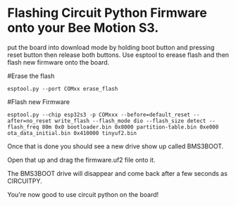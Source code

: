 # Flashing Circuit Python Firmware onto your Bee Motion S3.

put the board into download mode by holding boot button and pressing reset button then release both buttons. 
Use esptool to erease flash and then flash new firmware onto the board.

#Erase the flash
````
esptool.py --port COMxx erase_flash
````
#Flash new Firmware
````
esptool.py --chip esp32s3 -p COMxxx --before=default_reset --after=no_reset write_flash --flash_mode dio --flash_size detect --flash_freq 80m 0x0 bootloader.bin 0x8000 partition-table.bin 0xe000 ota_data_initial.bin 0x410000 tinyuf2.bin
````

Once that is done you should see a new drive show up called BMS3BOOT.<br/>

Open that up and drag the firmware.uf2 file onto it.<br/>

The BMS3BOOT drive will disappear and come back after a few seconds as CIRCUITPY.<br/>

You're now good to use circuit python on the board!